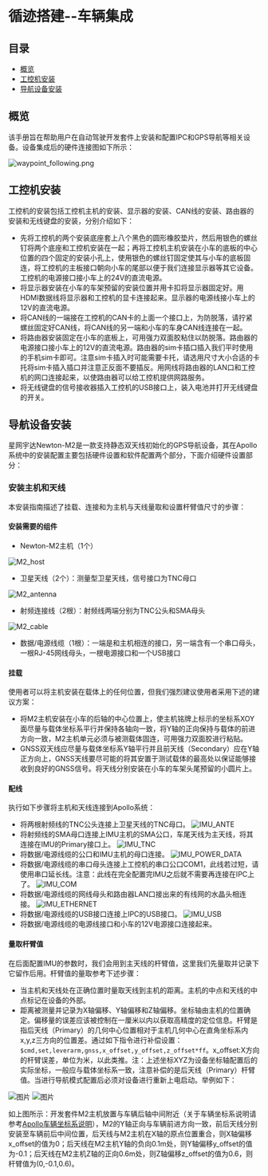 循迹搭建--车辆集成
===================

## 目录
      
 - [概览](#概览)
 - [工控机安装](#工控机安装)
 - [导航设备安装](#导航设备安装)

## 概览

该手册旨在帮助用户在自动驾驶开发套件上安装和配置IPC和GPS导航等相关设备。设备集成后的硬件连接图如下所示：

![waypoint_following.png](images/waypoint_following.png)

## 工控机安装

工控机的安装包括工控机主机的安装、显示器的安装、CAN线的安装、路由器的安装和无线键盘的安装，分别介绍如下：

- 先将工控机的两个安装底座套上八个黑色的圆形橡胶垫片，然后用银色的螺丝钉将两个底座和工控机安装在一起；再将工控机主机安装在小车的底板的中心位置的四个固定的安装小孔上，使用银色的螺丝钉固定使其与小车的底板固连，将工控机的主板接口朝向小车的尾部以便于我们连接显示器等其它设备。工控机的电源接口接小车上的24V的直流电源。
- 将显示器安装在小车的车架预留的安装位置并用卡扣将显示器固定好。用HDMI数据线将显示器和工控机的显卡连接起来。显示器的电源线接小车上的12V的直流电源。
- 将CAN线的一端接在工控机的CAN卡的上面一个接口上，为防脱落，请拧紧螺丝固定好CAN线，将CAN线的另一端和小车的车身CAN线连接在一起。
- 将路由器安装固定在小车的底板上，可用强力双面胶粘住以防脱落。路由器的电源接口接小车上的12V的直流电源。路由器的sim卡插口插入我们平时使用的手机sim卡即可。注意sim卡插入时可能需要卡托，请选用尺寸大小合适的卡托将sim卡插入插口并注意正反面不要插反。用网线将路由器的LAN口和工控机的网口连接起来，以使路由器可以给工控机提供网路服务。
- 将无线键盘的信号接收器插入工控机的USB接口上，装入电池并打开无线键盘的开关。

## 导航设备安装

星网宇达Newton-M2是一款支持静态双天线初始化的GPS导航设备，其在Apollo系统中的安装配置主要包括硬件设置和软件配置两个部分，下面介绍硬件设置部分：

### 安装主机和天线
本安装指南描述了挂载、连接和为主机与天线量取和设置杆臂值尺寸的步骤：

#### 安装需要的组件

- Newton-M2主机（1个）

![M2_host](images/gps_host.png)

- 卫星天线（2个）：测量型卫星天线，信号接口为TNC母口

![M2_antenna](images/gps_antenna.png)

- 射频连接线（2根）：射频线两端分别为TNC公头和SMA母头

![M2_cable](images/gps_cable.png)

- 数据/电源线缆（1根）：一端是和主机相连的接口，另一端含有一个串口母头，一根RJ-45网线母头，一根电源接口和一个USB接口

#### 挂载
使用者可以将主机安装在载体上的任何位置，但我们强烈建议使用者采用下述的建议方案：

- 将M2主机安装在小车的后轴的中心位置上，使主机铭牌上标示的坐标系XOY面尽量与载体坐标系平行并保持各轴向一致，将Y轴的正向保持与载体的前进方向一致，M2主机单元必须与被测载体固连，可用强力双面胶进行粘贴。
- GNSS双天线应尽量与载体坐标系Y轴平行并且前天线（Secondary）应在Y轴正方向上，GNSS天线要尽可能的将其安置于测试载体的最高处以保证能够接收到良好的GNSS信号。将天线分别安装在小车的车架头尾预留的小圆片上。

#### 配线
执行如下步骤将主机和天线连接到Apollo系统：

- 将两根射频线的TNC公头连接上卫星天线的TNC母口。
![IMU_ANTE](images/imu_ante.png)
- 将射频线的SMA母口连接上IMU主机的SMA公口，车尾天线为主天线，将其连接在IMU的Primary接口上。
![IMU_TNC](images/imu_tnc.png)
- 将数据/电源线缆的公口和IMU主机的母口连接。
![IMU_POWER_DATA](images/imu_power_data.png)
- 将数据/电源线缆的串口母头连接上工控机的串口公口COM1，此线若过短，请使用串口延长线。注意：此线在完全配置完IMU之后就不需要再连接在IPC上了。
![IMU_COM](images/imu_com.png)
- 将数据/电源线缆的网线母头和路由器LAN口接出来的有线网的水晶头相连接。
![IMU_ETHERNET](images/imu_ethernet.png)
- 将数据/电源线缆的USB接口连接上IPC的USB接口。
![IMU_USB](images/imu_usb.png)
- 将数据/电源线缆的电源线接口和小车的12V电源接口连接起来。

#### 量取杆臂值

在后面配置IMU的参数时，我们会用到主天线的杆臂值，这里我们先量取并记录下它留作后用。杆臂值的量取参考下述步骤：

- 当主机和天线处在正确位置时量取天线到主机的距离。主机的中点和天线的中点标记在设备的外部。
- 距离被测量并记录为X轴偏移、Y轴偏移和Z轴偏移。坐标轴由主机的位置确定。偏移量的误差应该被控制在一厘米以内以获取高精度的定位信息。杆臂是指后天线（Primary）的几何中心位置相对于主机几何中心在直角坐标系内x,y,z三方向的位置差。通过如下指令进行补偿设置：`$cmd,set,leverarm,gnss,x_offset,y_offset,z_offset*ff`。x_offset:X方向的杆臂误差，单位为米，以此类推。注：上述坐标XYZ为设备坐标轴配置后的实际坐标，一般应与载体坐标系一致，注意补偿的是后天线（Primary）杆臂值。当进行导航模式配置后必须对设备进行重新上电启动。举例如下：

![图片](images/gps_vehicle_map1.png)
![图片](images/gps_vehicle_map2.png)

如上图所示：开发套件M2主机放置与车辆后轴中间附近（关于车辆坐标系说明请参考[Apollo车辆坐标系说明](../../coordination_cn.md)），M2的Y轴正向与车辆前进方向一致，前后天线分别安装至车辆前后中间位置，后天线与M2主机在X轴的原点位置重合，则X轴偏移x_offset的值为0；后天线在M2主机Y轴的负向0.1m处，则Y轴偏移y_offset的值为-0.1；后天线在M2主机Z轴的正向0.6m处，则Z轴偏移z_offset的值为0.6，则杆臂值为(0,-0.1,0.6)。
